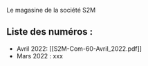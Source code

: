 Le magasine de la société S2M

Liste des numéros :
- 
- Avril 2022: [[S2M-Com-60-Avril_2022.pdf]]
- Mars 2022 : xxx